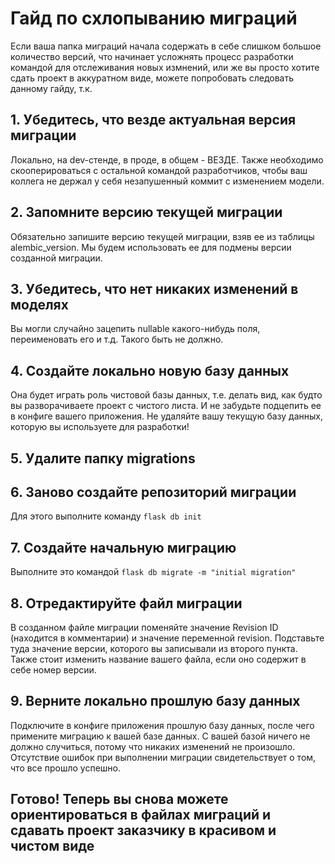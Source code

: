 # Гайд по схлопыванию миграций #    

Если ваша папка миграций начала содержать в себе слишком большое количество версий, что начинает усложнять процесс разработки командой для отслеживания новых измнений, или же вы просто хотите сдать проект в аккуратном виде, можете попробовать следовать данному гайду, т.к. 

## 1. Убедитесь, что везде актуальная версия миграции ##  
Локально, на dev-стенде, в проде, в общем - ВЕЗДЕ. Также необходимо скооперироваться с остальной командой разработчиков, чтобы ваш коллега не держал у себя незапушенный коммит с изменением модели.    

## 2. Запомните версию текущей миграции ##  
Обязательно запишите версию текущей миграции, взяв ее из таблицы alembic_version. Мы будем использовать ее для подмены версии созданной миграции.  

## 3. Убедитесь, что нет никаких изменений в моделях ##  
Вы могли случайно зацепить nullable какого-нибудь поля, переименовать его и т.д. Такого быть не должно.  

## 4. Создайте локально новую базу данных ##  
Она будет играть роль чистовой базы данных, т.е. делать вид, как будто вы разворачиваете проект с чистого листа. И не забудьте подцепить ее в конфиге вашего приложения. Не удаляйте вашу текущую базу данных, которую вы используете для разработки!  

## 5. Удалите папку migrations  ##  

## 6. Заново создайте репозиторий миграции ##  
Для этого выполните команду `flask db init`  

## 7. Создайте начальную миграцию ##  
Выполните это командой `flask db migrate -m "initial migration"`  

## 8. Отредактируйте файл миграции ##  
В созданном файле миграции поменяйте значение Revision ID (находится в комментарии) и значение переменной revision. Подставьте туда значение версии, которого вы записывали из второго пункта. Также стоит изменить название вашего файла, если оно содержит в себе номер версии.  

## 9. Верните локально прошлую базу данных ##  
Подключите в конфиге приложения прошлую базу данных, после чего примените миграцию к вашей базе данных. С вашей базой ничего не должно случиться, потому что никаких изменений не произошло. Отсутствие ошибок при выполнении миграции свидетельствует о том, что все прошло успешно.  

## Готово! Теперь вы снова можете ориентироваться в файлах миграций и сдавать проект заказчику в красивом и чистом виде
